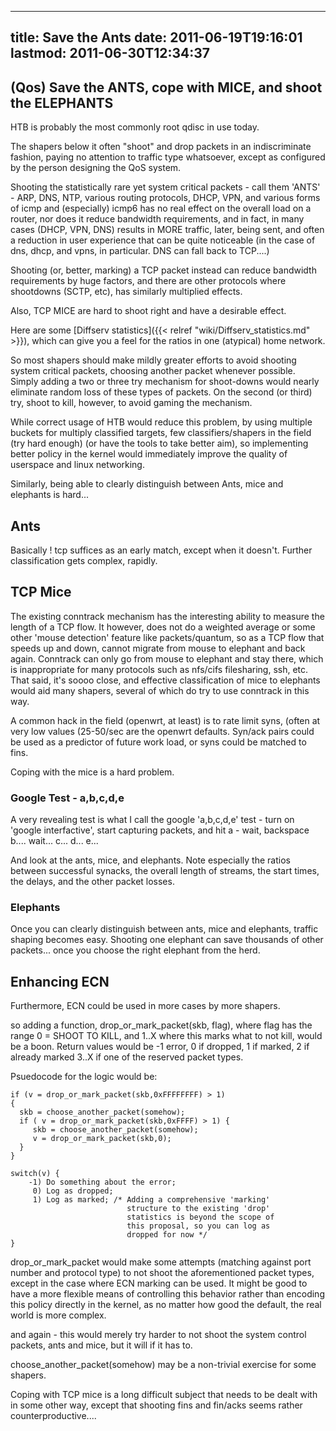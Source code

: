 
---
title: Save the Ants
date: 2011-06-19T19:16:01
lastmod: 2011-06-30T12:34:37
---
(Qos) Save the ANTS, cope with MICE, and shoot the ELEPHANTS
------------------------------------------------------------

HTB is probably the most commonly root qdisc in use today.

The shapers below it often "shoot" and drop packets in an indiscriminate
fashion, paying no attention to traffic type whatsoever, except as
configured by the person designing the QoS system.

Shooting the statistically rare yet system critical packets - call them
'ANTS' - ARP, DNS, NTP, various routing protocols, DHCP, VPN, and
various forms of icmp and (especially) icmp6 has no real effect on the
overall load on a router, nor does it reduce bandwidth requirements, and
in fact, in many cases (DHCP, VPN, DNS) results in MORE traffic, later,
being sent, and often a reduction in user experience that can be quite
noticeable (in the case of dns, dhcp, and vpns, in particular. DNS can
fall back to TCP....)

Shooting (or, better, marking) a TCP packet instead can reduce bandwidth
requirements by huge factors, and there are other protocols where
shootdowns (SCTP, etc), has similarly multiplied effects.

Also, TCP MICE are hard to shoot right and have a desirable effect.

Here are some [Diffserv statistics]({{< relref "wiki/Diffserv_statistics.md" >}}), which
can give you a feel for the ratios in one (atypical) home network.

So most shapers should make mildly greater efforts to avoid shooting
system critical packets, choosing another packet whenever possible.
Simply adding a two or three try mechanism for shoot-downs would nearly
eliminate random loss of these types of packets. On the second (or
third) try, shoot to kill, however, to avoid gaming the mechanism.

While correct usage of HTB would reduce this problem, by using multiple
buckets for multiply classified targets, few classifiers/shapers in the
field (try hard enough) (or have the tools to take better aim), so
implementing better policy in the kernel would immediately improve the
quality of userspace and linux networking.

Similarly, being able to clearly distinguish between Ants, mice and
elephants is hard...

Ants
----

Basically ! tcp suffices as an early match, except when it doesn't.
Further classification gets complex, rapidly.

TCP Mice
--------

The existing conntrack mechanism has the interesting ability to measure
the length of a TCP flow. It however, does not do a weighted average or
some other 'mouse detection' feature like packets/quantum, so as a TCP
flow that speeds up and down, cannot migrate from mouse to elephant and
back again. Conntrack can only go from mouse to elephant and stay there,
which is inappropriate for many protocols such as nfs/cifs filesharing,
ssh, etc. That said, it's soooo close, and effective classification of
mice to elephants would aid many shapers, several of which do try to use
conntrack in this way.

A common hack in the field (openwrt, at least) is to rate limit syns,
(often at very low values (25-50/sec are the openwrt defaults. Syn/ack
pairs could be used as a predictor of future work load, or syns could be
matched to fins.

Coping with the mice is a hard problem.

### Google Test - a,b,c,d,e

A very revealing test is what I call the google 'a,b,c,d,e' test - turn
on 'google interfactive', start capturing packets, and hit a - wait,
backspace b.... wait... c... d... e...

And look at the ants, mice, and elephants. Note especially the ratios
between successful synacks, the overall length of streams, the start
times, the delays, and the other packet losses.

### Elephants

Once you can clearly distinguish between ants, mice and elephants,
traffic shaping becomes easy. Shooting one elephant can save thousands
of other packets... once you choose the right elephant from the herd.

Enhancing ECN
-------------

Furthermore, ECN could be used in more cases by more shapers.

so adding a function, drop\_or\_mark\_packet(skb, flag), where flag has
the range 0 = SHOOT TO KILL, and 1..X where this marks what to not kill,
would be a boon. Return values would be -1 error, 0 if dropped, 1 if
marked, 2 if already marked 3..X if one of the reserved packet types.

Psuedocode for the logic would be:

    if (v = drop_or_mark_packet(skb,0xFFFFFFFF) > 1) 
    { 
      skb = choose_another_packet(somehow);
      if ( v = drop_or_mark_packet(skb,0xFFFF) > 1) {
         skb = choose_another_packet(somehow);
         v = drop_or_mark_packet(skb,0);
      }    
    }

    switch(v) {
        -1) Do something about the error;
         0) Log as dropped;
         1) Log as marked; /* Adding a comprehensive 'marking' 
                              structure to the existing 'drop' 
                              statistics is beyond the scope of 
                              this proposal, so you can log as 
                              dropped for now */
    }

</code>

drop\_or\_mark\_packet would make some attempts (matching against port
number and protocol type) to not shoot the aforementioned packet types,
except in the case where <link>ECN</link> marking can be used. It might
be good to have a more flexible means of controlling this behavior
rather than encoding this policy directly in the kernel, as no matter
how good the default, the real world is more complex.

and again - this would merely try harder to not shoot the system control
packets, ants and mice, but it will if it has to.

choose\_another\_packet(somehow) may be a non-trivial exercise for some
shapers.

Coping with TCP mice is a long difficult subject that needs to be dealt
with in some other way, except that shooting fins and fin/acks seems
rather counterproductive....
